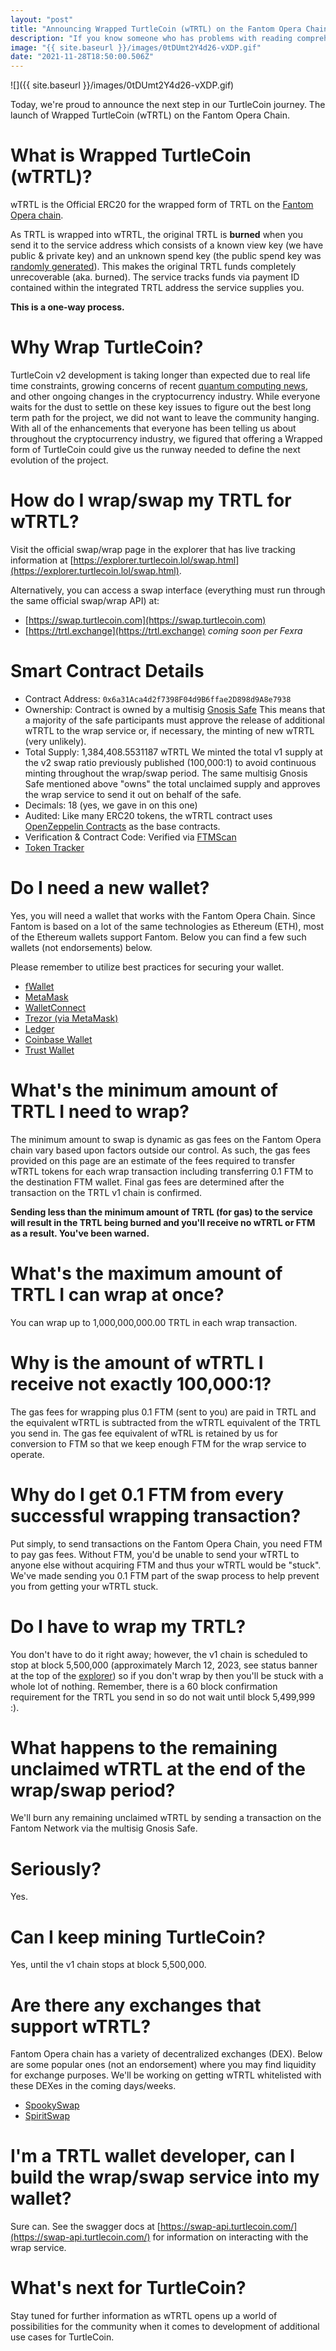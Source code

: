 ```yaml
---
layout: "post"
title: "Announcing Wrapped TurtleCoin (wTRTL) on the Fantom Opera Chain"
description: "If you know someone who has problems with reading comprehension, please hold their hand gently and read them this article. I’m typing this article to prove in the most vocal way possible that there…"
image: "{{ site.baseurl }}/images/0tDUmt2Y4d26-vXDP.gif"
date: "2021-11-28T18:50:00.506Z"
---
```


![]({{ site.baseurl }}/images/0tDUmt2Y4d26-vXDP.gif)

Today, we're proud to announce the next step in our TurtleCoin journey. The launch of Wrapped TurtleCoin (wTRTL) on the Fantom Opera Chain. 

# What is Wrapped TurtleCoin (wTRTL)?

wTRTL is the Official ERC20 for the wrapped form of TRTL on the [Fantom Opera chain](https://fantom.foundation/what-is-fantom-opera/).

As TRTL is wrapped into wTRTL, the original TRTL is **burned** when you send it to the service address which consists of a known view key (we have public & private key) and an unknown spend key (the public spend key was [randomly generated](https://github.com/turtlecoin/turtlecoin-crypto/blob/c51c41aa9c4e3347cbc0e30ec3f1dc4712adb14d/src/crypto_common.cpp#L462)). This makes the original TRTL funds completely unrecoverable (aka. burned). The service tracks funds via payment ID contained within the integrated TRTL address the service supplies you.

**This is a one-way process.**

# Why Wrap TurtleCoin?

TurtleCoin v2 development is taking longer than expected due to real life time constraints, growing concerns of recent [quantum computing news](https://www.science.org/content/article/ibm-promises-1000-qubit-quantum-computer-milestone-2023), and other ongoing changes in the cryptocurrency industry. While everyone waits for the dust to settle on these key issues to figure out the best long term path for the project, we did not want to leave the community hanging. With all of the enhancements that everyone has been telling us about throughout the cryptocurrency industry, we figured that offering a Wrapped form of TurtleCoin could give us the runway needed to define the next evolution of the project.

# How do I wrap/swap my TRTL for wTRTL?

Visit the official swap/wrap page in the explorer that has live tracking information at [https://explorer.turtlecoin.lol/swap.html](https://explorer.turtlecoin.lol/swap.html).

Alternatively, you can access a swap interface (everything must run through the same official swap/wrap API) at:

* [https://swap.turtlecoin.com](https://swap.turtlecoin.com)
* [https://trtl.exchange](https://trtl.exchange) *coming soon per Fexra*

# Smart Contract Details

* Contract Address: `0x6a31Aca4d2f7398F04d9B6ffae2D898d9A8e7938`
* Ownership: Contract is owned by a multisig [Gnosis Safe](https://gnosis-safe.io/)
This means that a majority of the safe participants must approve the release of additional wTRTL to the wrap service or, if necessary, the minting of new wTRTL (very unlikely).
* Total Supply: 1,384,408.5531187 wTRTL
We minted the total v1 supply at the v2 swap ratio previously published (100,000:1) to avoid continuous minting throughout the wrap/swap period.
The same multisig Gnosis Safe mentioned above "owns" the total unclaimed supply and approves the wrap service to send it out on behalf of the safe.
* Decimals: 18 (yes, we gave in on this one)
* Audited: Like many ERC20 tokens, the wTRTL contract uses [OpenZeppelin Contracts](https://openzeppelin.com/contracts/) as the base contracts.
* Verification & Contract Code: Verified via [FTMScan](https://ftmscan.com/address/0x6a31Aca4d2f7398F04d9B6ffae2D898d9A8e7938#code)
* [Token Tracker](https://ftmscan.com/token/0x6a31Aca4d2f7398F04d9B6ffae2D898d9A8e7938)

# Do I need a new wallet?

Yes, you will need a wallet that works with the Fantom Opera Chain. Since Fantom is based on a lot of the same technologies as Ethereum (ETH), most of the Ethereum wallets support Fantom. Below you can find a few such wallets (not endorsements) below.

Please remember to utilize best practices for securing your wallet.

* [fWallet](https://pwawallet.fantom.network/)
* [MetaMask](https://metamask.io/)
* [WalletConnect](https://walletconnect.com/)
* [Trezor (via MetaMask)](https://trezor.io/)
* [Ledger](https://www.ledger.com/)
* [Coinbase Wallet](https://wallet.coinbase.com/)
* [Trust Wallet](https://trustwallet.com/)

# What's the minimum amount of TRTL I need to wrap?
The minimum amount to swap is dynamic as gas fees on the Fantom Opera chain vary based upon factors outside our control. As such, the gas fees provided on this page are an estimate of the fees required to transfer wTRTL tokens for each wrap transaction including transferring 0.1 FTM to the destination FTM wallet. Final gas fees are determined after the transaction on the TRTL v1 chain is confirmed.

**Sending less than the minimum amount of TRTL (for gas) to the service will result in the TRTL being burned and you'll receive no wTRTL or FTM as a result. You've been warned.**

# What's the maximum amount of TRTL I can wrap at once?
You can wrap up to 1,000,000,000.00 TRTL in each wrap transaction.

# Why is the amount of wTRTL I receive not exactly 100,000:1?
The gas fees for wrapping plus 0.1 FTM (sent to you) are paid in TRTL and the equivalent wTRTL is subtracted from the wTRTL equivalent of the TRTL you send in. The gas fee equivalent of wTRL is retained by us for conversion to FTM so that we keep enough FTM for the wrap service to operate.

# Why do I get 0.1 FTM from every successful wrapping transaction?
Put simply, to send transactions on the Fantom Opera Chain, you need FTM to pay gas fees. Without FTM, you'd be unable to send your wTRTL to anyone else without acquiring FTM and thus your wTRTL would be "stuck". We've made sending you 0.1 FTM part of the swap process to help prevent you from getting your wTRTL stuck.

# Do I have to wrap my TRTL?
You don't have to do it right away; however, the v1 chain is scheduled to stop at block 5,500,000 (approximately March 12, 2023, see status banner at the top of the [explorer](https://explorer.turtlecoin.lol)) so if you don't wrap by then you'll be stuck with a whole lot of nothing. Remember, there is a 60 block confirmation requirement for the TRTL you send in so do not wait until block 5,499,999 :).

# What happens to the remaining unclaimed wTRTL at the end of the wrap/swap period?
We'll burn any remaining unclaimed wTRTL by sending a transaction on the Fantom Network via the multisig Gnosis Safe.

# Seriously?
Yes.

# Can I keep mining TurtleCoin?

Yes, until the v1 chain stops at block 5,500,000.

# Are there any exchanges that support wTRTL?
Fantom Opera chain has a variety of decentralized exchanges (DEX). Below are some popular ones (not an endorsement) where you may find liquidity for exchange purposes. We'll be working on getting wTRTL whitelisted with these DEXes in the coming days/weeks.

* [SpookySwap](https://spookyswap.finance/)
* [SpiritSwap](https://www.spiritswap.finance/)

# I'm a TRTL wallet developer, can I build the wrap/swap service into my wallet?
Sure can. See the swagger docs at [https://swap-api.turtlecoin.com/](https://swap-api.turtlecoin.com/) for information on interacting with the wrap service.

# What's next for TurtleCoin?
Stay tuned for further information as wTRTL opens up a world of possibilities for the community when it comes to development of additional use cases for TurtleCoin.
